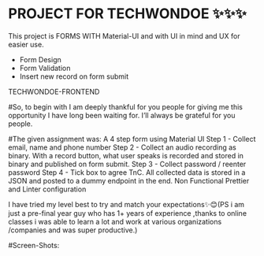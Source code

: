 # PROJECT FOR TECHWONDOE ✨✨✨

This project is FORMS WITH Material-UI and with UI in mind and UX for easier use.

- Form Design
- Form Validation
- Insert new record on form submit

TECHWONDOE-FRONTEND

#So, to begin with I am deeply thankful for you people for giving me this opportunity I have long been waiting for. I’ll always be grateful for you people.

#The given assignment was:
A 4 step form using Material UI
Step 1 - Collect email, name and phone number
Step 2 - Collect an audio recording as binary. With a record button, what user speaks is recorded and stored in binary and published on form submit.
Step 3 - Collect password / reenter password
Step 4 - Tick box to agree TnC.
All collected data is stored in a JSON and posted to a dummy endpoint in the end.
Non Functional
Prettier and Linter configuration


I have tried my level best to try and match your expectations✨😊(PS i am just a pre-final year guy who has 1+ years of experience ,thanks to online classes i was able to learn a lot and work at various organizations /companies and was super productive.)

#Screen-Shots:

